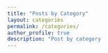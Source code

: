```yaml
---
title: "Posts by Category"
layout: categories
permalink: /categories/
author_profile: true
description: "Post by category
---
```

